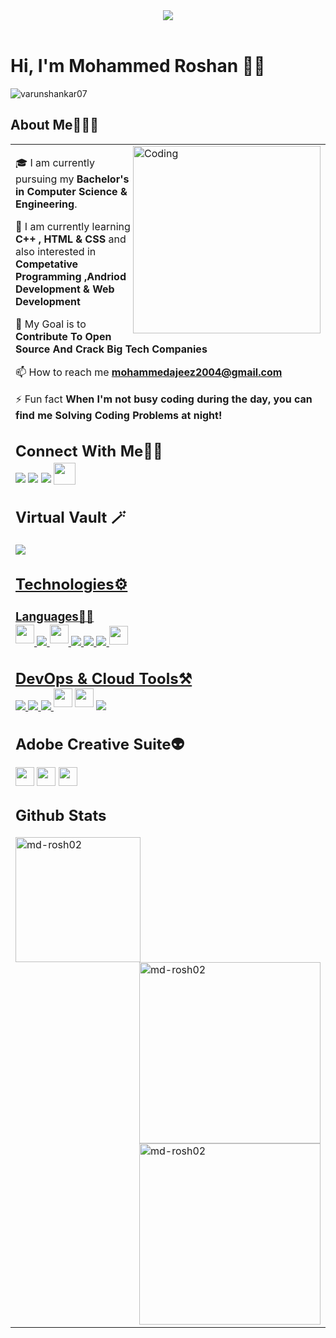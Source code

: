 <header style=text-align:center;">
    <div style="text-align: center;">
        <a href="https://giphy.com" target="blank">
            <img src="https://developers.giphy.com/branch/master/static/api-512d36c09662682717108a38bbb5c57d.gif"/>
        </a>
    </div>
</header>


# Hi, I'm Mohammed Roshan 👋🏼

<p align="left"> <img src="https://komarev.com/ghpvc/?username=varunshankar07&label=Profile%20views&color=0e75b6&style=flat" alt="varunshankar07" /> </p>


## About Me🧑🏼‍💻

<table>
  <tr>
    <td valign="center">
    <img align="right" alt="Coding" width=300 padding-bottom:100px src="https://cdn.dribbble.com/users/1162077/screenshots/3848914/programmer.gif">
      
🎓 I am currently pursuing my **Bachelor's in Computer Science & Engineering**.

🌱 I am currently learning **C++ , HTML & CSS** and also interested in **Competative Programming ,Andriod Development & Web Development**

<!--💬 Ask me about **Artifical Intelligence** -->

🎯 My Goal is to **Contribute To Open Source And Crack Big Tech Companies**

📫 How to reach me **mohammedajeez2004@gmail.com**

⚡ Fun fact **When I'm not busy coding during the day, you can find me Solving Coding Problems at night!**


## Connect With Me👋🏼

<p align="left">  
  <a href="https://twitter.com/md_roshan02" target="blank"><img src="https://img.icons8.com/color/35/000000/twitter--v2.png"/></a>
  <a href="https://www.linkedin.com/in/mohammed-roshan-urf-ajeez-42a91a25b/" target="blank"><img src="https://img.icons8.com/color/35/000000/linkedin.png"/></a>
  <a href="https://www.instagram.com/_iam_rosh/" target="blank"><img src="https://img.icons8.com/fluency/35/000000/instagram-new.png"/></a>
  <a href="https://discord.com/users/Captain Nemo#8119" target="blank" style="display: inline-block; vertical-align: middle; margin-top: -20px;"><img src="https://svgshare.com/i/stF.svg" height="35px" width="35px"></a>
</p>

## Virtual Vault 🪄

<a href="https://bio.link/dragogam" target="_blank"><img src="https://img.icons8.com/external-kiranshastry-gradient-kiranshastry/48/000000/external-more-interface-kiranshastry-gradient-kiranshastry.png"/>



## Technologies⚙️

### Languages✍🏼

<img src="https://svgshare.com/i/stm.svg" style="display: inline-block; vertical-align: middle; margin-top:-30px;"          height="30px" width="30px"/> 
<img src="https://img.icons8.com/color/35/000000/c-plus-plus-logo.png"/> 
<img src="https://svgshare.com/i/stx.svg"style="display: inline-block; vertical-align: middle; margin-top:-30px;"height="30px" width="30px"/> 
<img src="https://img.icons8.com/color/35/000000/html-5--v1.png"/> 
<img src="https://img.icons8.com/color/35/000000/css3.png"/>
<img src="https://img.icons8.com/color/35/000000/javascript--v1.png"/> 
<a href='https://www.linkpicture.com/view.php?img=LPic6457ec243897f341289717'><img src='https://www.linkpicture.com/q/da1s62v-ac3195d6-a762-405f-9afe-44134af90e2c.png'style="display: inline-block; vertical-align: middle; margin-top:-25px;"   height="30px" width="30px"</a>



## DevOps & Cloud Tools⚒️

<img src="https://img.icons8.com/fluency/35/000000/visual-studio-code-2019.png"/> 
<img src="https://img.icons8.com/color/35/000000/figma--v2.png"/> 
<img src="https://img.icons8.com/color/35/000000/git.png"/>
<a href='https://svgshare.com/i/ss2.svg' ><img src='https://svgshare.com/i/ss2.svg' style="display: inline-block; vertical-align: middle; margin-top:-30px;"   height="30px" width="30px" /></a>
<a href='https://svgshare.com/i/ssx.svg' ><img src='https://svgshare.com/i/ssx.svg' style="display: inline-block; vertical-align: middle; margin-top:-30px;"   height="30px" width="30px" /></a>
<img src="https://img.icons8.com/cute-clipart/35/000000/canva.png"/> 



## Adobe Creative Suite👽

<a href='https://svgshare.com/s/ss1' ><img src='https://svgshare.com/i/ss1.svg' style="display: inline-block; vertical-align: middle; margin-top:-8px;"   height="30px" width="30px" /></a>
<a href='https://svgshare.com/i/su5.svg' ><img src='https://svgshare.com/i/su5.svg' style="display: inline-block; vertical-align: middle; margin-top:-8px;"   height="30px" width="30px" /></a>
<a href='https://svgshare.com/i/su6.svg' ><img src='https://svgshare.com/i/su6.svg' style="display: inline-block; vertical-align: middle; margin-top:-8px;"   height="30px" width="30px" /></a>

<!-- ## My Experiences🙌🏼

- [GSSOC'21 Participant](https://github.com/Astrodevil/Astrodevil/blob/main/src/Certificate%20-%20Amitesh%20Anand.png): Contributed to some projects, mainly based on Web Development.
- [GSSoC’22 Project Admin](https://github.com/ZeroOctave/ZeroOctave-Javascript-Projects): Collaborated with maintainers and contributors for ZeroOctave-JavaScript-Projects.
- [DWoC'21 Mentor](https://dwoc.io/): Helped contributors to collaborate on projects during 2 months period.
- [Hacktoberfest-2021](https://hacktoberfest.digitalocean.com/): Participated as maintainer.
- [MLH Hackathons](https://mlh.io/): Participated in [Local Hack Day: Build](https://organize.mlh.io/participants/events/6072-local-hack-day-build) and [Local Hack Day: Share](https://organize.mlh.io/participants/events/6430-local-hack-day-share).
- [GoogleCloudReady Facilitator Program](https://events.withgoogle.com/googlecloudready-facilitator-program/enrol-in-the-program/#content): Completed Labs and challenges in [Qwiklabs](https://www.qwiklabs.com/public_profiles/f3d65b58-4359-4795-96da-1241061ad207).

[<a href="https://www.mysql.com/" target="_blank"> <img src="https://raw.githubusercontent.com/devicons/devicon/master/icons/mysql/mysql-original-wordmark.svg" alt="mysql" width="40" height="40"/> </a>
<a href="https://www.cprogramming.com/" target="_blank"> <img src="https://raw.githubusercontent.com/devicons/devicon/master/icons/c/c-original.svg" alt="c" width="40" height="40"/> </a> <a href="https://www.python.org" target="_blank"> <img src="https://raw.githubusercontent.com/devicons/devicon/master/icons/python/python-original.svg" alt="python" width="40" height="40"/> </a>]:# -->

<!-- [## Stats📈]:#

[p align="center">
<img width="40%" src="https://github-readme-stats.vercel.app/api/top-langs?username=astrodevil&show_icons=true&theme=dracula&title_color=ff8000&text_color=ffffff&bg_color=6a6a6a&locale=en&layout=compact&hide_border=true" alt="astrodevil" /> ]:#
[<img width="48%" src="https://github-readme-stats.vercel.app/api?username=astrodevil&show_icons=true&theme=dracula&title_color=ff8000&text_color=ffffff&bg_color=6a6a6a&locale=en&hide_border=true" alt="astrodevil" />]:#
[<img width="48%" src="https://github-readme-streak-stats.herokuapp.com/?user=astrodevil&theme=highcontrast&hide_border=true" alt="astrodevil" /></p>]:# -->

<!-- ## My Other Works🎭

<a href="https://astrodevil.gumroad.com/" target="_blank"> <img src="https://img.icons8.com/plasticine/48/000000/bookmark--v1.png"/></a> 
<a href="https://youtube.com/playlist?list=PL2ambAOfYA68XfMJ5tRTIUxwO7yQKavJQ" target="_blank"> <img src="https://img.icons8.com/bubbles/48/000000/video-playlist.png"/>
<a href="https://astrodevil.hashnode.dev/withanand-podcast" target="_blank"> <img src="https://img.icons8.com/fluency/48/000000/browse-podcasts.png"/>
<a href="https://www.getrevue.co/profile/astrodevil_" target="_blank"><img src="https://img.icons8.com/emoji/48/000000/love-letter-emoji.png"/> --->


## Github Stats

<p><img align="left" src="https://github-readme-stats.vercel.app/api/top-langs?username=md-rosh02&show_icons=true&locale=en&layout=compact&theme=tokyonight" alt="md-rosh02" width="200px"; padding-top="20px" /></p>

<p><img align="right" src="https://github-readme-streak-stats.herokuapp.com/?user=md-rosh02&&theme=tokyonight" alt="md-rosh02" width="290px" padding-down: 20px; padding-right:20px; /></p>

<p>&nbsp;<img align="right" src="https://github-readme-stats.vercel.app/api?username=md-rosh02&show_icons=true&locale=en&theme=tokyonight" alt="md-rosh02" width="290px" /></p>



<!-- ## Support Me💰

<a href="https://www.buymeacoffee.com/Astrodevil" target="_blank"><img height='35' style='border:0px;height:46px;' src='https://cdn.buymeacoffee.com/buttons/v2/default-yellow.png' border='0' alt='Buy Me A Coffee' />  <a href='https://ko-fi.com/astrodevil' target='_blank'><img height='35' style='border:0px;height:46px;' src='https://az743702.vo.msecnd.net/cdn/kofi3.png?v=0' border='0' alt='Buy Me a Coffee at ko-fi.com' /> -->


  

